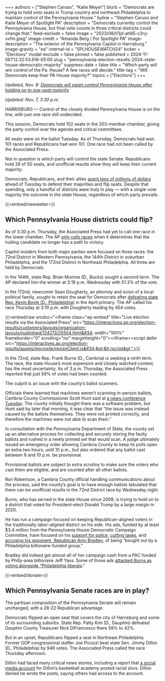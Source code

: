 +++
authors = ["Stephen Caruso", "Katie Meyer"]
blurb = "Democrats are trying to hold onto seats in Trump country and northeast Philadelphia to maintain control of the Pennsylvania House."
byline = "Stephen Caruso and Katie Meyer of Spotlight PA"
description = "Democrats currently control the Pennsylvania House, but final vote counts in three critical districts could change that."
feed-exclude = false
image = "2023/08/01jd-ah85-c3ry-svfm.jpeg"
image-credit = "Amanda Berg / For Spotlight PA"
image-description = "The exterior of the Pennsylvania Capitol in Harrisburg."
image-gravity = "ea"
internal-id = "SPLHOUSEWATCH24"
kicker = "Elections"
modal-exclude = false
pinned = false
published = 2024-11-06T12:32:53.616-05:00
slug = "pennsylvania-election-results-2024-state-house-democratic-majority"
suppress-date = false
title = "Which party will win control of the Pa. House? A few races will decide."
title-tag = "Will Democrats keep their PA House majority?"
topics = ["Elections"]
+++

<em>Updated, Nov. 8: </em><a href="https://www.spotlightpa.org/news/2024/11/pennsylvania-election-results-2024-state-house-democratic-republican-control/"><em>Democrats will again control Pennsylvania House after holding on to one-seat majority</em></a><em></em>

<em>Updated: Nov. 7, 3:30 p.m.</em>

HARRISBURG — Control of the closely divided Pennsylvania House is on the line, with just one race still undecided.

This session, Democrats hold 102 seats in the 203-member chamber, giving the party control over the agenda and critical committees.

All seats were on the ballot Tuesday. As of Thursday, Democrats had won 101 races and Republicans had won 101. One race had not been called by the Associated Press.

Not in question is which party will control the state Senate: Republicans hold 28 of 50 seats, and unofficial results show they will keep their current majority.

Democrats, Republicans, and their allies <a href="https://www.spotlightpa.org/news/2024/11/pennsylvania-election-2024-state-house-senate-majority-spending/">spent tens of millions of dollars</a> ahead of Tuesday to defend their majorities and flip seats. Despite that spending, only a handful of districts were truly in play — with a single-vote majority the outcome in the state House, regardless of which party prevails.

{{<embed/newsletter>}}

## Which Pennsylvania House districts could flip?

As of 3:30 p.m. Thursday, the Associated Press had yet to call one race in the lower chamber. The AP <a href="https://www.ap.org/elections/our-role/how-we-call-races/">only calls races</a> when it determines that the trailing candidate no longer has a path to victory.

Capitol insiders from both major parties were focused on three races: the 72nd District in Western Pennsylvania, the 144th District in suburban Philadelphia, and the 172nd District in Northeast Philadelphia. All three are held by Democrats.

In the 144th, state Rep. Brian Munroe (D., Bucks) sought a second term. The AP declared him the winner at 3:19 p.m. Wednesday with 51.3% of the vote.

In the 172nd, newcomer Sean Dougherty, an attorney and scion of a local political family, sought to retain the seat for Democrats after <a href="https://www.spotlightpa.org/news/2024/04/pennsylvania-election-results-2024-primary-state-house-bryan-cutler-kevin-boyle-incumbents/">defeating state Rep. Kevin Boyle (D., Philadelphia)</a> in the April primary. The AP called his race Thursday at 3:19 p.m. with Dougherty leading by 454 votes.

{{<embed/raw srcdoc="&lt;iframe class=&#34;ap-embed&#34; title=&#34;Live election results via the Associated Press&#34; src=&#34;https://interactives.ap.org/election-results/customers/layouts/organization-layouts/published/124213/25504.html&#34; width=&#34;100%&#34; frameborder=&#34;0&#34; scrolling=&#34;no&#34; marginheight=&#34;0&#34;&gt;&lt;/iframe&gt;&lt;script defer src=&#34;https://interactives.ap.org/election-results/assets/microsite/resizeClient.js&#34;&gt;&lt;/script&gt;">}}

In the 72nd, state Rep. Frank Burns (D., Cambria) is seeking a ninth term. The race, the state House’s most expensive and closely watched contest, has the most uncertainty. As of 3 p.m. Thursday, the Associated Press reported that just 58% of votes had been counted.

The culprit is an issue with the county’s ballot scanners.

Officials there learned that machines weren’t scanning in-person ballots, Cambria County Commissioner Scott Hunt said at <a href="https://www.tribdem.com/multimedia/commissioners-comment/video_0af34ade-9bc9-11ef-a46a-6374a4c1614e.html">a news conference Tuesday</a>. The county initially thought there was a software problem, but Hunt said by later that morning, it was clear that “the issue was instead caused by the ballots themselves. They were not printed correctly, and therefore the machines were not able to scan them.”

In consultation with the Pennsylvania Department of State, the county set up an alternative process for collecting and securely storing the faulty ballots and rushed in a newly printed set that would scan. A judge ultimately issued an emergency order allowing Cambria County to keep its polls open an extra two hours, until 10 p.m., but also ordered that any ballot cast between 8 and 10 p.m. be provisional.

Provisional ballots are subject to extra scrutiny to make sure the voters who cast them are eligible, and are counted after all other ballots.

Ron Robertson, a Cambria County official handling communications about the process, said the county’s goal is to have enough ballots tabulated that there can be unofficial results in the 72nd District race by Wednesday night.

Burns, who has served in the state House since 2009, is trying to hold on to a district that voted for President-elect Donald Trump by a large margin in 2020.

He has run a campaign focused on keeping Republican-aligned voters in the traditionally labor-aligned district on his side. His ads, funded by at least $3.4 million from the Pennsylvania House Democratic Campaign Committee, have focused on his <a href="https://www.facebook.com/100011402108097/videos/413697408127352/">support for police</a>, <a href="https://www.facebook.com/100011402108097/videos/376707458826952/">cutting taxes</a>, and <a href="https://www.facebook.com/100011402108097/videos/904735885019556/">accusing his opponent, Republican Amy Bradley</a>, of being “bought out by a Philadelphia billionaire-funded group.”

Bradley did indeed get almost all of her campaign cash from a PAC funded by Philly-area billionaire Jeff Yass. Some of those ads <a href="https://www.spotlightpa.org/news/2024/10/pennsylvania-house-democratic-majority-november-election-2024-policy-agenda-poll/">attacked Burns as voting alongside “Philadelphia liberals</a>.”

{{<embed/donate>}}

## Which Pennsylvania Senate races are in play?

The partisan composition of the Pennsylvania Senate will remain unchanged, with a 28-22 Republican advantage.

Democrats flipped an open seat that covers the city of Harrisburg and some of its surrounding suburbs. State Rep. Patty Kim (D., Dauphin) defeated Dauphin County Treasurer Nick DiFrancesco there 58% to 42%.

But in an upset, Republicans flipped a seat in Northeast Philadelphia. Former GOP congressional staffer Joe Picozzi beat state Sen. Jimmy Dillon (D., Philadelphia) by 946 votes. The Associated Press called the race Thursday afternoon.

Dillon had faced many critical news stories, including a report that <a href="https://www.nbcphiladelphia.com/news/politics/pennsylvania-philadelphia-democratic-sen-jimmy-dillon-denies-writing-racist-homophobic-tweets/3979929/">a social media account</a> for Dillon’s basketball academy posted racial slurs. Dillon denied he wrote the posts, saying others had access to the account.

